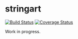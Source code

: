 # stringart


[![Build Status](https://travis-ci.org/jblezoray/stringart.svg?branch=master)](https://travis-ci.org/jblezoray/stringart) 
[![Coverage Status](https://codecov.io/gh/jblezoray/stringart/branch/master/graph/badge.svg)](https://codecov.io/gh/jblezoray/stringart)


Work in progress.
